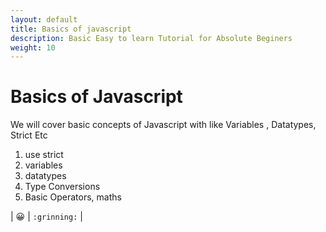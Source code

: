 ```yaml
---
layout: default
title: Basics of javascript 
description: Basic Easy to learn Tutorial for Absolute Beginers 
weight: 10
---
```


# Basics of Javascript 

We will cover basic concepts of Javascript with like Variables , Datatypes, Strict Etc 

1. use strict 
2. variables
3. datatypes 
4. Type Conversions
5. Basic Operators, maths

| :grinning: | `:grinning:` | 